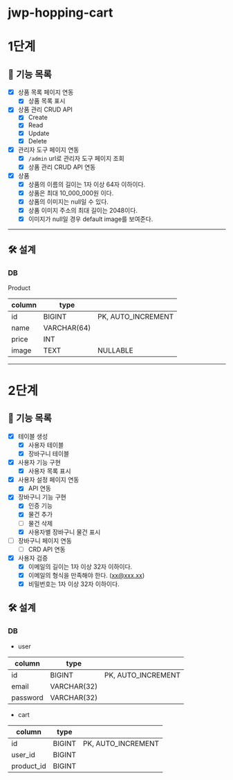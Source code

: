 # jwp-hopping-cart

# 1단계

## 🎯 기능 목록

- [x]  상품 목록 페이지 연동
    - [x]  상품 목록 표시
- [x]  상품 관리 CRUD API
    - [x]  Create
    - [x]  Read
    - [x]  Update
    - [x]  Delete
- [x]  관리자 도구 페이지 연동
    - [x]  `/admin` url로 관리자 도구 페이지 조회
    - [x]  상품 관리 CRUD API 연동
- [x] 상품
    - [x] 상품의 이름의 길이는 1자 이상 64자 이하이다.
    - [x] 상품은 최대 10_000_000원 이다.
    - [x] 상품의 이미지는 null일 수 있다.
    - [x] 상품 이미지 주소의 최대 길이는 2048이다.
    - [x] 이미지가 null일 경우 default image를 보여준다.

---

## 🛠️ 설계

### DB

Product

| column | type        |                    |
|--------|-------------|--------------------|
| id     | BIGINT      | PK, AUTO_INCREMENT |
| name   | VARCHAR(64) |                    |
| price  | INT         |                    |
| image  | TEXT        | NULLABLE           |

---

# 2단계

## 🎯 기능 목록

- [x]  테이블 생성
    - [x]  사용자 테이블
    - [x]  장바구니 테이블
- [x]  사용자 기능 구현
    - [x]  사용자 목록 표시
- [x]  사용자 설정 페이지 연동
    - [x]  API 연동
- [x]  장바구니 기능 구현
    - [x]  인증 기능
    - [x]  물건 추가
    - [ ]  물건 삭제
    - [x]  사용자별 장바구니 물건 표시
- [ ]  장바구니 페이지 연동
    - [ ]  CRD API 연동

- [x] 사용자 검증
    - [x] 이메일의 길이는 1자 이상 32자 이하이다.
    - [x] 이메일의 형식을 만족해야 한다. (xx@xxx.xx)
    - [x] 비밀번호는 1자 이상 32자 이하이다.

## 🛠️ 설계

### DB

- user

| column   | type        |                    |
|----------|-------------|--------------------|
| id       | BIGINT      | PK, AUTO_INCREMENT |
| email    | VARCHAR(32) |                    |
| password | VARCHAR(32) |                    |

- cart

| column     | type   |                    |
|------------|--------|--------------------|
| id         | BIGINT | PK, AUTO_INCREMENT |
| user_id    | BIGINT |                    |
| product_id | BIGINT |                    |
